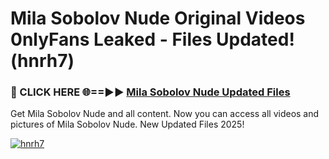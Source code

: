 # Mila Sobolov Nude Original Videos 0nlyFans Leaked - Files Updated! (hnrh7)

<h3>🔴 CLICK HERE 🌐==►► <a href="https://tinyurl.com/52m3yx9h" rel="nofollow">Mila Sobolov Nude Updated Files</a></h3>

Get Mila Sobolov Nude and all content. Now you can access all videos and pictures of Mila Sobolov Nude. New Updated Files 2025!

[![hnrh7](https://i.imgur.com/TnHtlc8.gif)](https://tinyurl.com/52m3yx9h)
